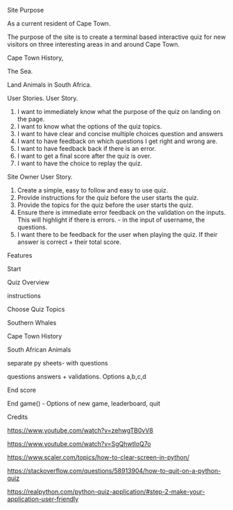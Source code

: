 Site Purpose

As a current resident of Cape Town.

The purpose of the site is to create a terminal based interactive quiz for new visitors on three interesting areas in and around Cape Town.

Cape Town History,

The Sea.

Land Animals in South Africa.

User Stories.
User Story.
1. I want to immediately know what the purpose of the quiz on landing on the page.
2. I want to know what the options of the quiz topics.
3. I want to have clear and concise multiple choices question and answers
4. I want to have feedback on which questions I get right and wrong are.
5. I want to have feedback back if there is an error.
6. I want to get a final score after the quiz is over.
7. I want to have the choice to replay the quiz.

Site Owner User Story.
1. Create a simple, easy to follow and easy to use quiz.
2. Provide instructions for the quiz before the user starts the quiz.
3. Provide the topics for the quiz before the user starts the quiz.
4. Ensure there is immediate error feedback on the validation on the inputs.
This will highlight if there is errors. - in the input of username, the questions.
5. I want there to be feedback for the user when playing the quiz. If their answer is correct + their total score.


Features

Start

Quiz Overview

instructions

Choose Quiz Topics

Southern Whales

Cape Town History

South African Animals

separate py sheets- with questions

questions answers + validations. Options a,b,c,d

End score

End game() - Options of new game, leaderboard, quit


Credits

https://www.youtube.com/watch?v=zehwgTB0vV8

https://www.youtube.com/watch?v=SgQhwtIoQ7o

https://www.scaler.com/topics/how-to-clear-screen-in-python/

https://stackoverflow.com/questions/58913904/how-to-quit-on-a-python-quiz

https://realpython.com/python-quiz-application/#step-2-make-your-application-user-friendly